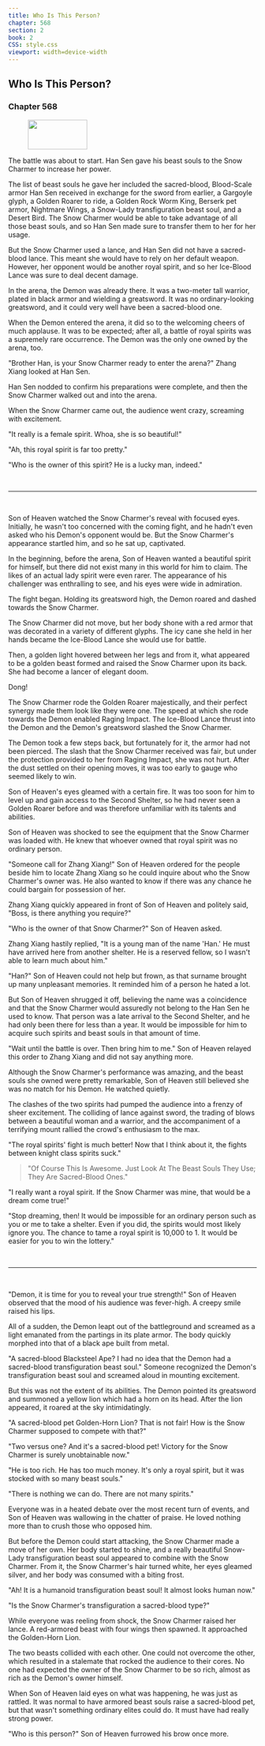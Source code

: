 ```yaml
---
title: Who Is This Person?
chapter: 568
section: 2
book: 2
CSS: style.css
viewport: width=device-width
---
```


## Who Is This Person?

### Chapter 568

<figure>
	<img src="../Images/gem.gif" alt="" id="gem" width="120" height="60" />
</figure>

The battle was about to start. Han Sen gave his beast souls to the Snow Charmer to increase her power.

The list of beast souls he gave her included the sacred-blood, Blood-Scale armor Han Sen received in exchange for the sword from earlier, a Gargoyle glyph, a Golden Roarer to ride, a Golden Rock Worm King, Berserk pet armor, Nightmare Wings, a Snow-Lady transfiguration beast soul, and a Desert Bird. The Snow Charmer would be able to take advantage of all those beast souls, and so Han Sen made sure to transfer them to her for her usage.

But the Snow Charmer used a lance, and Han Sen did not have a sacred-blood lance. This meant she would have to rely on her default weapon. However, her opponent would be another royal spirit, and so her Ice-Blood Lance was sure to deal decent damage.

In the arena, the Demon was already there. It was a two-meter tall warrior, plated in black armor and wielding a greatsword. It was no ordinary-looking greatsword, and it could very well have been a sacred-blood one.

When the Demon entered the arena, it did so to the welcoming cheers of much applause. It was to be expected; after all, a battle of royal spirits was a supremely rare occurrence. The Demon was the only one owned by the arena, too.

"Brother Han, is your Snow Charmer ready to enter the arena?" Zhang Xiang looked at Han Sen.

Han Sen nodded to confirm his preparations were complete, and then the Snow Charmer walked out and into the arena.

When the Snow Charmer came out, the audience went crazy, screaming with excitement.

"It really is a female spirit. Whoa, she is so beautiful!"

"Ah, this royal spirit is far too pretty."

"Who is the owner of this spirit? He is a lucky man, indeed."

<br>

*****

<br>

Son of Heaven watched the Snow Charmer's reveal with focused eyes. Initially, he wasn't too concerned with the coming fight, and he hadn't even asked who his Demon's opponent would be. But the Snow Charmer's appearance startled him, and so he sat up, captivated.

In the beginning, before the arena, Son of Heaven wanted a beautiful spirit for himself, but there did not exist many in this world for him to claim. The likes of an actual lady spirit were even rarer. The appearance of his challenger was enthralling to see, and his eyes were wide in admiration.

The fight began. Holding its greatsword high, the Demon roared and dashed towards the Snow Charmer.

The Snow Charmer did not move, but her body shone with a red armor that was decorated in a variety of different glyphs. The icy cane she held in her hands became the Ice-Blood Lance she would use for battle.

Then, a golden light hovered between her legs and from it, what appeared to be a golden beast formed and raised the Snow Charmer upon its back. She had become a lancer of elegant doom.

Dong!

The Snow Charmer rode the Golden Roarer majestically, and their perfect synergy made them look like they were one. The speed at which she rode towards the Demon enabled Raging Impact. The Ice-Blood Lance thrust into the Demon and the Demon's greatsword slashed the Snow Charmer.

The Demon took a few steps back, but fortunately for it, the armor had not been pierced. The slash that the Snow Charmer received was fair, but under the protection provided to her from Raging Impact, she was not hurt. After the dust settled on their opening moves, it was too early to gauge who seemed likely to win.

Son of Heaven's eyes gleamed with a certain fire. It was too soon for him to level up and gain access to the Second Shelter, so he had never seen a Golden Roarer before and was therefore unfamiliar with its talents and abilities.

Son of Heaven was shocked to see the equipment that the Snow Charmer was loaded with. He knew that whoever owned that royal spirit was no ordinary person.

"Someone call for Zhang Xiang!" Son of Heaven ordered for the people beside him to locate Zhang Xiang so he could inquire about who the Snow Charmer's owner was. He also wanted to know if there was any chance he could bargain for possession of her.

Zhang Xiang quickly appeared in front of Son of Heaven and politely said, "Boss, is there anything you require?"

"Who is the owner of that Snow Charmer?" Son of Heaven asked.

Zhang Xiang hastily replied, "It is a young man of the name 'Han.' He must have arrived here from another shelter. He is a reserved fellow, so I wasn't able to learn much about him."

"Han?" Son of Heaven could not help but frown, as that surname brought up many unpleasant memories. It reminded him of a person he hated a lot.

But Son of Heaven shrugged it off, believing the name was a coincidence and that the Snow Charmer would assuredly not belong to the Han Sen he used to know. That person was a late arrival to the Second Shelter, and he had only been there for less than a year. It would be impossible for him to acquire such spirits and beast souls in that amount of time.

"Wait until the battle is over. Then bring him to me." Son of Heaven relayed this order to Zhang Xiang and did not say anything more.

Although the Snow Charmer's performance was amazing, and the beast souls she owned were pretty remarkable, Son of Heaven still believed she was no match for his Demon. He watched quietly.

The clashes of the two spirits had pumped the audience into a frenzy of sheer excitement. The colliding of lance against sword, the trading of blows between a beautiful woman and a warrior, and the accompaniment of a terrifying mount rallied the crowd's enthusiasm to the max.

"The royal spirits' fight is much better! Now that I think about it, the fights between knight class spirits suck."

> "Of Course This Is Awesome. Just Look At The Beast Souls They Use; They Are Sacred-Blood Ones."

"I really want a royal spirit. If the Snow Charmer was mine, that would be a dream come true!"

"Stop dreaming, then! It would be impossible for an ordinary person such as you or me to take a shelter. Even if you did, the spirits would most likely ignore you. The chance to tame a royal spirit is 10,000 to 1. It would be easier for you to win the lottery."

<br>

*****

<br>

"Demon, it is time for you to reveal your true strength!" Son of Heaven observed that the mood of his audience was fever-high. A creepy smile raised his lips.

All of a sudden, the Demon leapt out of the battleground and screamed as a light emanated from the partings in its plate armor. The body quickly morphed into that of a black ape built from metal.

"A sacred-blood Blacksteel Ape? I had no idea that the Demon had a sacred-blood transfiguration beast soul." Someone recognized the Demon's transfiguration beast soul and screamed aloud in mounting excitement.

But this was not the extent of its abilities. The Demon pointed its greatsword and summoned a yellow lion which had a horn on its head. After the lion appeared, it roared at the sky intimidatingly.

"A sacred-blood pet Golden-Horn Lion? That is not fair! How is the Snow Charmer supposed to compete with that?"

"Two versus one? And it's a sacred-blood pet! Victory for the Snow Charmer is surely unobtainable now."

"He is too rich. He has too much money. It's only a royal spirit, but it was stocked with so many beast souls."

"There is nothing we can do. There are not many spirits."

Everyone was in a heated debate over the most recent turn of events, and Son of Heaven was wallowing in the chatter of praise. He loved nothing more than to crush those who opposed him.

But before the Demon could start attacking, the Snow Charmer made a move of her own. Her body started to shine, and a really beautiful Snow-Lady transfiguration beast soul appeared to combine with the Snow Charmer. From it, the Snow Charmer's hair turned white, her eyes gleamed silver, and her body was consumed with a biting frost.

"Ah! It is a humanoid transfiguration beast soul! It almost looks human now."

"Is the Snow Charmer's transfiguration a sacred-blood type?"

While everyone was reeling from shock, the Snow Charmer raised her lance. A red-armored beast with four wings then spawned. It approached the Golden-Horn Lion.

The two beasts collided with each other. One could not overcome the other, which resulted in a stalemate that rocked the audience to their cores. No one had expected the owner of the Snow Charmer to be so rich, almost as rich as the Demon's owner himself.

When Son of Heaven laid eyes on what was happening, he was just as rattled. It was normal to have armored beast souls raise a sacred-blood pet, but that wasn't something ordinary elites could do. It must have had really strong power.

"Who is this person?" Son of Heaven furrowed his brow once more.